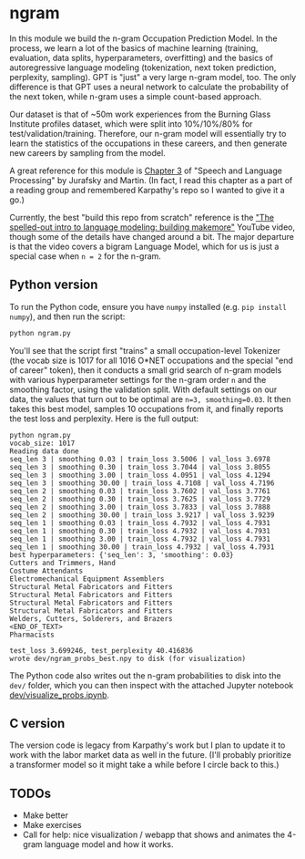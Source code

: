 # ngram

In this module we build the n-gram Occupation Prediction Model. In the process, we learn a lot of the basics of machine learning (training, evaluation, data splits, hyperparameters, overfitting) and the basics of autoregressive language modeling (tokenization, next token prediction, perplexity, sampling). GPT is "just" a very large n-gram model, too. The only difference is that GPT uses a neural network to calculate the probability of the next token, while n-gram uses a simple count-based approach.

Our dataset is that of ~50m work experiences from the Burning Glass Institute profiles dataset, which were split into 10%/10%/80% for test/validation/training. Therefore, our n-gram model will essentially try to learn the statistics of the occupations in these careers, and then generate new careers by sampling from the model.

A great reference for this module is [Chapter 3](https://web.stanford.edu/~jurafsky/slp3/3.pdf) of "Speech and Language Processing" by Jurafsky and Martin. (In fact, I read this chapter as a part of a reading group and remembered Karpathy's repo so I wanted to give it a go.)

Currently, the best "build this repo from scratch" reference is the ["The spelled-out intro to language modeling: building makemore"](https://www.youtube.com/watch?v=PaCmpygFfXo) YouTube video, though some of the details have changed around a bit. The major departure is that the video covers a bigram Language Model, which for us is just a special case when `n = 2` for the n-gram.

## Python version

To run the Python code, ensure you have `numpy` installed (e.g. `pip install numpy`), and then run the script:

```bash
python ngram.py
```

You'll see that the script first "trains" a small occupation-level Tokenizer (the vocab size is 1017 for all 1016 O*NET occupations and the special "end of career" token), then it conducts a small grid search of n-gram models with various hyperparameter settings for the n-gram order `n` and the smoothing factor, using the validation split. With default settings on our data, the values that turn out to be optimal are `n=3, smoothing=0.03`. It then takes this best model, samples 10 occupations from it, and finally reports the test loss and perplexity. Here is the full output:

```
python ngram.py
vocab_size: 1017
Reading data done
seq_len 3 | smoothing 0.03 | train_loss 3.5006 | val_loss 3.6978
seq_len 3 | smoothing 0.30 | train_loss 3.7044 | val_loss 3.8055
seq_len 3 | smoothing 3.00 | train_loss 4.0951 | val_loss 4.1294
seq_len 3 | smoothing 30.00 | train_loss 4.7108 | val_loss 4.7196
seq_len 2 | smoothing 0.03 | train_loss 3.7602 | val_loss 3.7761
seq_len 2 | smoothing 0.30 | train_loss 3.7625 | val_loss 3.7729
seq_len 2 | smoothing 3.00 | train_loss 3.7833 | val_loss 3.7888
seq_len 2 | smoothing 30.00 | train_loss 3.9217 | val_loss 3.9239
seq_len 1 | smoothing 0.03 | train_loss 4.7932 | val_loss 4.7931
seq_len 1 | smoothing 0.30 | train_loss 4.7932 | val_loss 4.7931
seq_len 1 | smoothing 3.00 | train_loss 4.7932 | val_loss 4.7931
seq_len 1 | smoothing 30.00 | train_loss 4.7932 | val_loss 4.7931
best hyperparameters: {'seq_len': 3, 'smoothing': 0.03}
Cutters and Trimmers, Hand
Costume Attendants
Electromechanical Equipment Assemblers
Structural Metal Fabricators and Fitters
Structural Metal Fabricators and Fitters
Structural Metal Fabricators and Fitters
Structural Metal Fabricators and Fitters
Welders, Cutters, Solderers, and Brazers
<END_OF_TEXT>
Pharmacists

test_loss 3.699246, test_perplexity 40.416836
wrote dev/ngram_probs_best.npy to disk (for visualization)
```


The Python code also writes out the n-gram probabilities to disk into the `dev/` folder, which you can then inspect with the attached Jupyter notebook [dev/visualize_probs.ipynb](dev/visualize_probs.ipynb).

## C version

The version code is legacy from Karpathy's work but I plan to update it to work with the labor market data as well in the future. (I'll probably prioritize a transformer model so it might take a while before I circle back to this.)

## TODOs

- Make better
- Make exercises
- Call for help: nice visualization / webapp that shows and animates the 4-gram language model and how it works.
